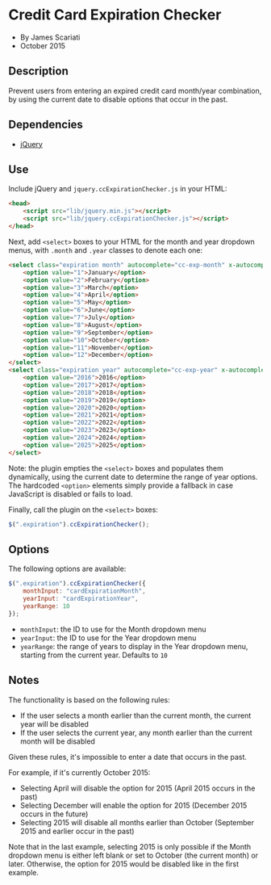 # Credit Card Expiration Checker
* By James Scariati
* October 2015

## Description
Prevent users from entering an expired credit card month/year combination, by using the current date to disable options that occur in the past.

## Dependencies
* [jQuery](http://jquery.com)

## Use
Include jQuery and `jquery.ccExpirationChecker.js` in your HTML:

```html
<head>
	<script src="lib/jquery.min.js"></script>
	<script src="lib/jquery.ccExpirationChecker.js"></script>
</head>
```

Next, add `<select>` boxes to your HTML for the month and year dropdown menus, with `.month` and `.year` classes to denote each one:

```html
<select class="expiration month" autocomplete="cc-exp-month" x-autocompletetype="cc-exp-month">
	<option value="1">January</option>
	<option value="2">February</option>
	<option value="3">March</option>
	<option value="4">April</option>
	<option value="5">May</option>
	<option value="6">June</option>
	<option value="7">July</option>
	<option value="8">August</option>
	<option value="9">September</option>
	<option value="10">October</option>
	<option value="11">November</option>
	<option value="12">December</option>
</select>
<select class="expiration year" autocomplete="cc-exp-year" x-autocompletetype="cc-exp-year">
	<option value="2016">2016</option>
	<option value="2017">2017</option>
	<option value="2018">2018</option>
	<option value="2019">2019</option>
	<option value="2020">2020</option>
	<option value="2021">2021</option>
	<option value="2022">2022</option>
	<option value="2023">2023</option>
	<option value="2024">2024</option>
	<option value="2025">2025</option>
</select>
```

Note: the plugin empties the `<select>` boxes and populates them dynamically, using the current date to determine the range of year options. The hardcoded `<option>` elements simply provide a fallback in case JavaScript is disabled or fails to load.

Finally, call the plugin on the `<select>` boxes:

```javascript
$(".expiration").ccExpirationChecker();
```

## Options
The following options are available:

```javascript
$(".expiration").ccExpirationChecker({
	monthInput: "cardExpirationMonth",
	yearInput: "cardExpirationYear",
	yearRange: 10
});
```

* `monthInput`: the ID to use for the Month dropdown menu
* `yearInput`: the ID to use for the Year dropdown menu
* `yearRange`: the range of years to display in the Year dropdown menu, starting from the current year. Defaults to `10`

## Notes
The functionality is based on the following rules:

* If the user selects a month earlier than the current month, the current year will be disabled
* If the user selects the current year, any month earlier than the current month will be disabled

Given these rules, it's impossible to enter a date that occurs in the past.

For example, if it's currently October 2015:

* Selecting April will disable the option for 2015 (April 2015 occurs in the past)
* Selecting December will enable the option for 2015 (December 2015 occurs in the future)
* Selecting 2015 will disable all months earlier than October (September 2015 and earlier occur in the past)

Note that in the last example, selecting 2015 is only possible if the Month dropdown menu is either left blank or set to October (the current month) or later. Otherwise, the option for 2015 would be disabled like in the first example.